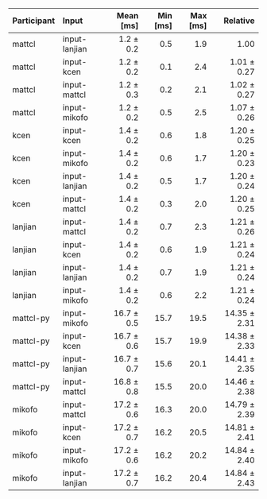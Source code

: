 | Participant | Input | Mean [ms] | Min [ms] | Max [ms] | Relative |
|:---|:---|---:|---:|---:|---:|
| mattcl | input-lanjian | 1.2 ± 0.2 | 0.5 | 1.9 | 1.00 |
| mattcl | input-kcen | 1.2 ± 0.2 | 0.1 | 2.4 | 1.01 ± 0.27 |
| mattcl | input-mattcl | 1.2 ± 0.3 | 0.2 | 2.1 | 1.02 ± 0.27 |
| mattcl | input-mikofo | 1.2 ± 0.2 | 0.5 | 2.5 | 1.07 ± 0.26 |
| kcen | input-kcen | 1.4 ± 0.2 | 0.6 | 1.8 | 1.20 ± 0.25 |
| kcen | input-mikofo | 1.4 ± 0.2 | 0.6 | 1.7 | 1.20 ± 0.23 |
| kcen | input-lanjian | 1.4 ± 0.2 | 0.5 | 1.7 | 1.20 ± 0.24 |
| kcen | input-mattcl | 1.4 ± 0.2 | 0.3 | 2.0 | 1.20 ± 0.25 |
| lanjian | input-mattcl | 1.4 ± 0.2 | 0.7 | 2.3 | 1.21 ± 0.26 |
| lanjian | input-kcen | 1.4 ± 0.2 | 0.6 | 1.9 | 1.21 ± 0.24 |
| lanjian | input-lanjian | 1.4 ± 0.2 | 0.7 | 1.9 | 1.21 ± 0.24 |
| lanjian | input-mikofo | 1.4 ± 0.2 | 0.6 | 2.2 | 1.21 ± 0.24 |
| mattcl-py | input-mikofo | 16.7 ± 0.5 | 15.7 | 19.5 | 14.35 ± 2.31 |
| mattcl-py | input-kcen | 16.7 ± 0.6 | 15.7 | 19.9 | 14.38 ± 2.33 |
| mattcl-py | input-lanjian | 16.7 ± 0.7 | 15.6 | 20.1 | 14.41 ± 2.35 |
| mattcl-py | input-mattcl | 16.8 ± 0.8 | 15.5 | 20.0 | 14.46 ± 2.38 |
| mikofo | input-mattcl | 17.2 ± 0.6 | 16.3 | 20.0 | 14.79 ± 2.39 |
| mikofo | input-kcen | 17.2 ± 0.7 | 16.2 | 20.5 | 14.81 ± 2.41 |
| mikofo | input-mikofo | 17.2 ± 0.6 | 16.2 | 20.2 | 14.84 ± 2.40 |
| mikofo | input-lanjian | 17.2 ± 0.7 | 16.2 | 20.4 | 14.84 ± 2.43 |
